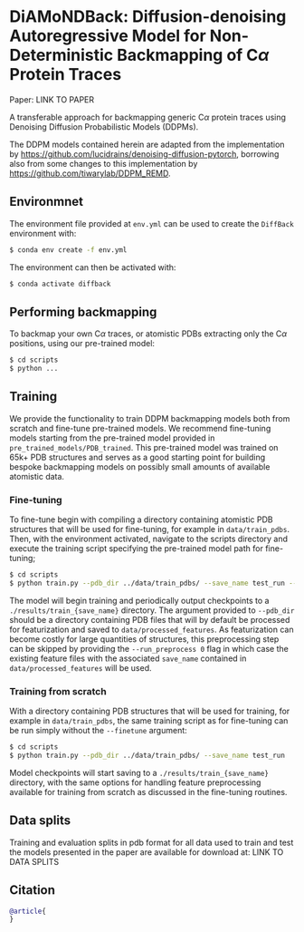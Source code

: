 # DiAMoNDBack: Diffusion-denoising Autoregressive Model for Non-Deterministic Backmapping of C$\alpha$ Protein Traces

Paper: LINK TO PAPER

A transferable approach for backmapping generic C$\alpha$ protein traces using Denoising Diffusion Probabilistic Models (DDPMs).

The DDPM models contained herein are adapted from the implementation by https://github.com/lucidrains/denoising-diffusion-pytorch, borrowing also from some changes to this implementation by https://github.com/tiwarylab/DDPM_REMD. 


## Environmnet

The environment file provided at `env.yml` can be used to create the `DiffBack` environment with:

```bash
$ conda env create -f env.yml
```

The environment can then be activated with:

```bash
$ conda activate diffback
```

## Performing backmapping

To backmap your own C$\alpha$ traces, or atomistic PDBs extracting only the C$\alpha$ positions, using our pre-trained model:

```bash
$ cd scripts
$ python ...

```

## Training

We provide the functionality to train DDPM backmapping models both from scratch and fine-tune pre-trained models. We recommend fine-tuning models starting from the pre-trained model provided in `pre_trained_models/PDB_trained`. This pre-trained model was trained on 65k+ PDB structures and serves as a good starting point for building bespoke backmapping models on possibly small amounts of available atomistic data. 


### Fine-tuning

To fine-tune begin with compiling a directory containing atomistic PDB structures that will be used for fine-tuning, for example in `data/train_pdbs`. Then, with the environment activated, navigate to the scripts directory and execute the training script specifying the pre-trained model path for fine-tuning;

```bash
$ cd scripts
$ python train.py --pdb_dir ../data/train_pdbs/ --save_name test_run --finetune ../pre_trained_models/PDB_trained/model.pt
```

The model will begin training and periodically output checkpoints to a `./results/train_{save_name}` directory. The argument provided to `--pdb_dir` should be a directory containing PDB files that will by default be processed for featurization and saved to `data/processed_features`. As featurization can become costly for large quantities of structures, this preprocessing step can be skipped by providing the `--run_preprocess 0` flag in which case the existing feature files with the associated `save_name` contained in `data/processed_features` will be used. 

### Training from scratch 

With a directory containing PDB structures that will be used for training, for example in `data/train_pdbs`, the same training script as for fine-tuning can be run simply without the `--finetune` argument:

```bash
$ cd scripts
$ python train.py --pdb_dir ../data/train_pdbs/ --save_name test_run 
```

Model checkpoints will start saving to a `./results/train_{save_name}` directory, with the same options for handling feature preprocessing available for training from scratch as discussed in the fine-tuning routines. 

## Data splits

Training and evaluation splits in pdb format for all data used to train and test the models presented in the paper are available for download at: LINK TO DATA SPLITS

## Citation

```bibtex
@article{
}
```
